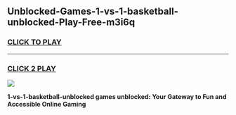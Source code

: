 
## Unblocked-Games-1-vs-1-basketball-unblocked-Play-Free-m3i6q
<h3>
<a href="https://premium76.site?title=1-vs-1-basketball-unblocked&ref=10A">CLICK TO PLAY</a></h3>
<hr>

<h3>
<a href="https://premium76.site?title=1-vs-1-basketball-unblocked&ref=10A">CLICK 2 PLAY</a>
  
</h3>

<a href="https://premium76.site?title=1-vs-1-basketball-unblocked&ref=10A"><img src="https://clearcache.store/games.png"></a>


**1-vs-1-basketball-unblocked games unblocked: Your Gateway to Fun and Accessible Online Gaming**
